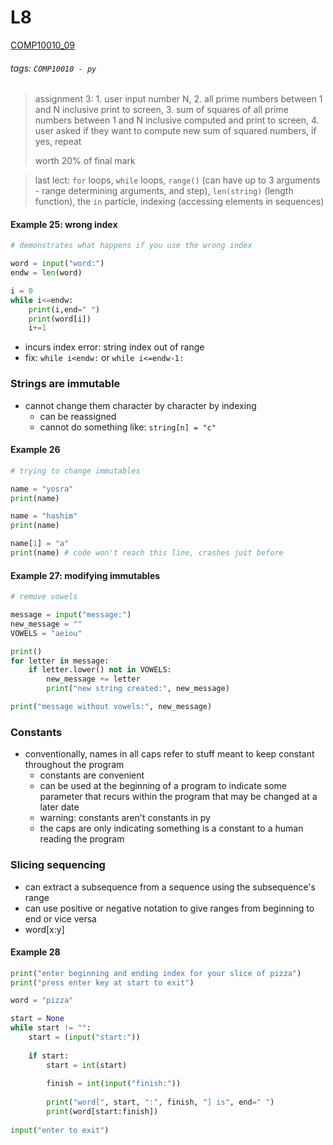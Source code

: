 # L8
[COMP10010_09](https://brightspace.ucd.ie/d2l/le/content/129818/viewContent/1673830/View)
###### tags: `COMP10010 - py`

> assignment 3: 1. user input number N, 2. all prime numbers between 1 and N inclusive print to screen, 3. sum of squares of all prime numbers between 1 and N inclusive computed and print to screen, 4. user asked if they want to compute new sum of squared numbers, if yes, repeat
> 
> worth 20% of final mark

> last lect: ```for``` loops, ```while``` loops, ```range()``` (can have up to 3 arguments - range determining arguments, and step), ```len(string)``` (length function), the ```in``` particle, indexing (accessing elements in sequences)

#### Example 25: wrong index
``` python
# demonstrates what happens if you use the wrong index

word = input("word:")
endw = len(word)

i = 0
while i<=endw:
    print(i,end=" ")
    print(word[i])
    i+=1
```

- incurs index error: string index out of range
- fix: ```while i<endw:``` or ```while i<=endw-1:```

### Strings are immutable
- cannot change them character by character by indexing
    - can be reassigned
    - cannot do something like: ```string[n] = "c"```

#### Example 26
``` python
# trying to change immutables

name = "yosra"
print(name)

name = "hashim"
print(name)

name[1] = "a"
print(name) # code won't reach this line, crashes just before
```

#### Example 27: modifying immutables
``` python
# remove vowels

message = input("message:")
new_message = ""
VOWELS = "aeiou"

print()
for letter in message:
    if letter.lower() not in VOWELS:
        new_message += letter
        print("new string created:", new_message)

print("message without vowels:", new_message)
```

### Constants
- conventionally, names in all caps refer to stuff meant to keep constant throughout the program
    - constants are convenient
    - can be used at the beginning of a program to indicate some parameter that recurs within the program that may be changed at a later date
    - warning: constants aren't constants in py
    - the caps are only indicating something is a constant to a human reading the program

### Slicing sequencing
- can extract a subsequence from a sequence using the subsequence's range
- can use positive or negative notation to give ranges from beginning to end or vice versa
- word[x:y]

#### Example 28
``` python
print("enter beginning and ending index for your slice of pizza")
print("press enter key at start to exit")

word = "pizza"

start = None
while start != "":
    start = (input("start:"))
    
    if start:
        start = int(start)
        
        finish = int(input("finish:"))
        
        print("word[", start, ":", finish, "] is", end=" ")
        print(word[start:finish])
        
input("enter to exit")
```


